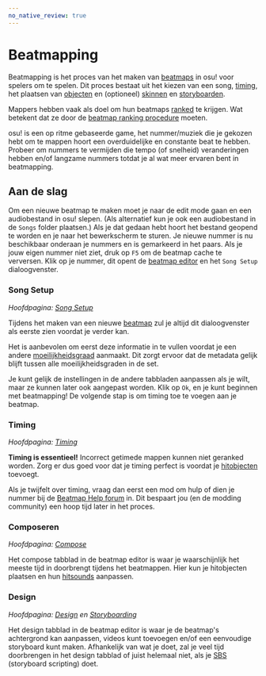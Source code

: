 ```yaml
---
no_native_review: true
---
```


# Beatmapping

Beatmapping is het proces van het maken van [beatmaps](/wiki/Beatmap) in osu! voor spelers om te spelen. Dit proces bestaat uit het kiezen van een song, [timing](/wiki/Client/Beatmap_editor/Timing), het plaatsen van [objecten](/wiki/Gameplay/Hit_object) en (optioneel) [skinnen](/wiki/Skinning) en [storyboarden](/wiki/Storyboard).

Mappers hebben vaak als doel om hun beatmaps [ranked](/wiki/Beatmap) te krijgen. Wat betekent dat ze door de [beatmap ranking procedure](/wiki/Beatmap_ranking_procedure) moeten.

osu! is een op ritme gebaseerde game, het nummer/muziek die je gekozen hebt om te mappen hoort een overduidelijke en constante beat te hebben. Probeer om nummers te vermijden die tempo (of snelheid) veranderingen hebben en/of langzame nummers totdat je al wat meer ervaren bent in beatmapping.

## Aan de slag

Om een nieuwe beatmap te maken moet je naar de edit mode gaan en een audiobestand in osu! slepen. (Als alternatief kun je ook een audiobestand in de `Songs` folder plaatsen.) Als je dat gedaan hebt hoort het bestand geopend te worden en je naar het bewerkscherm te sturen. Je nieuwe nummer is nu beschikbaar onderaan je nummers en is gemarkeerd in het paars. Als je jouw eigen nummer niet ziet, druk op `F5` om de beatmap cache te verversen. Klik op je nummer, dit opent de [beatmap editor](/wiki/Client/Beatmap_editor) en het `Song Setup` dialoogvenster.

### Song Setup

*Hoofdpagina: [Song Setup](/wiki/Client/Beatmap_editor/Song_setup)*

Tijdens het maken van een nieuwe [beatmap](/wiki/Beatmap) zul je altijd dit dialoogvenster als eerste zien voordat je verder kan.

Het is aanbevolen om eerst deze informatie in te vullen voordat je een andere [moeilijkheidsgraad](/wiki/Beatmap/Difficulty) aanmaakt. Dit zorgt ervoor dat de metadata gelijk blijft tussen alle moeilijkheidsgraden in de set.

Je kunt gelijk de instellingen in de andere tabbladen aanpassen als je wilt, maar ze kunnen later ook aangepast worden. Klik op `Ok`, en je kunt beginnen met beatmapping! De volgende stap is om timing toe te voegen aan je beatmap.

### Timing

*Hoofdpagina: [Timing](/wiki/Client/Beatmap_editor/Timing)*

**Timing is essentieel!** 
Incorrect getimede mappen kunnen niet geranked worden. Zorg er dus goed voor dat je timing perfect is voordat je [hitobjecten](/wiki/Gameplay/Hit_object) toevoegt.

Als je twijfelt over timing, vraag dan eerst een mod om hulp of dien je nummer bij de [Beatmap Help forum](https://osu.ppy.sh/community/forums/10) in. Dit bespaart jou (en de modding community) een hoop tijd later in het proces.

### Composeren

*Hoofdpagina: [Compose](/wiki/Client/Beatmap_editor/Compose)*

Het compose tabblad in de beatmap editor is waar je waarschijnlijk het meeste tijd in doorbrengt tijdens het beatmappen. Hier kun je hitobjecten plaatsen en hun [hitsounds](/wiki/Beatmapping/Hitsound) aanpassen.

### Design

*Hoofdpagina: [Design](/wiki/Client/Beatmap_editor/Design) en [Storyboarding](/wiki/Storyboard)*

Het design tabblad in de beatmap editor is waar je de beatmap's achtergrond kan aanpassen, videos kunt toevoegen en/of een eenvoudige storyboard kunt maken. Afhankelijk van wat je doet, zal je veel tijd doorbrengen in het design tabblad of juist helemaal niet, als je [SBS](/wiki/Storyboard/Scripting) (storyboard scripting) doet.
